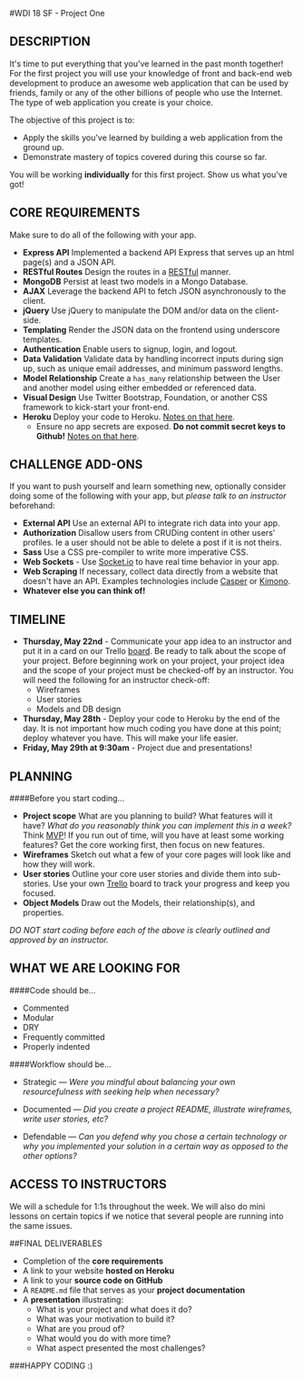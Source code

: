 #WDI 18 SF - Project One

## DESCRIPTION

It's time to put everything that you've learned in the past month together! For the first project you will use your knowledge of front and back-end web development to produce an awesome web application that can be used by friends, family or any of the other billions of people who use the Internet. The type of web application you create is your choice.

The objective of this project is to:

* Apply the skills you've learned by building a web application from the ground up.
* Demonstrate mastery of topics covered during this course so far.

You will be working **individually** for this first project. Show us what you've got!

## CORE REQUIREMENTS
Make sure to do all of the following with your app.

* **Express API** Implemented a backend API Express that serves up an html page(s) and a JSON API.
* **RESTful Routes** Design the routes in a [RESTful](http://restfulrouting.com/mappings/resources) manner.
* **MongoDB** Persist at least two models in a Mongo Database.
* **AJAX** Leverage the backend API to fetch JSON asynchronously to the client.
* **jQuery** Use jQuery to manipulate the DOM and/or data on the client-side.
* **Templating** Render the JSON data on the frontend using underscore templates.
* **Authentication** Enable users to signup, login, and logout.
* **Data Validation** Validate data by handling incorrect inputs during sign up, such as unique email addresses, and minimum password lengths.
* **Model Relationship** Create a `has_many` relationship between the User and another model using either embedded or referenced data.
* **Visual Design** Use Twitter Bootstrap, Foundation, or another CSS framework to kick-start your front-end.
* **Heroku** Deploy your code to Heroku. [Notes on that here](https://github.com/sf-wdi-18/notes/blob/master/projects%2Fproject-one%2Ftips%2FdeployingToHeroku.md).
	* Ensure no app secrets are exposed.  __Do not commit secret keys to Github!__ [Notes on  that here](https://github.com/sf-wdi-18/notes/blob/master/projects%2Fproject-one%2Ftips%2FhidingSecrets.md).

## CHALLENGE ADD-ONS
If you want to push yourself and learn something new, optionally consider doing some of the following with your app, but *please talk to an instructor* beforehand:

* **External API** Use an external API to integrate rich data into your app.
* **Authorization** Disallow users from CRUDing content in other users' profiles. Ie a user should not be able to delete a post if it is not theirs.
* **Sass** Use a CSS pre-compiler to write more imperative CSS. 
* **Web Sockets** - Use [Socket.io](http://socket.io/) to have real time behavior in your app.
* **Web Scraping** If necessary, collect data directly from a website that doesn't have an API. Examples technologies include [Casper](http://casperjs.org/) or [Kimono](https://www.kimonolabs.com/).
* **Whatever else you can think of!**

## TIMELINE

* **Thursday, May 22nd** - Communicate your app idea to an instructor and put it in a card on our Trello [board](https://trello.com/b/dl7VicOR/sfwdi18-project1). Be ready to talk about the scope of your project. Before beginning work on your project, your project idea and the scope of your project must be checked-off by an instructor.  You will need the following for an instructor check-off:
    * Wireframes
    * User stories
    * Models and DB design
* **Thursday, May 28th** - Deploy your code to Heroku by the end of the day.  It is not important how much coding you have done at this point; deploy whatever you have.  This will make your life easier.
* **Friday, May 29th at 9:30am** - Project due and presentations!

## PLANNING

####Before you start coding...

* **Project scope** What are you planning to build? What features will it have? *What do you reasonably think you can implement this in a week?* Think [MVP](http://en.wikipedia.org/wiki/Minimum_viable_product)! If you run out of time, will you have at least some working features? Get the core working first, then focus on new features.
* **Wireframes** Sketch out what a few of your core pages will look like and how they will work.
* **User stories** Outline your core user stories and divide them into sub-stories. Use your own [Trello](https://trello.com/) board to track your progress and keep you focused.
* **Object Models** Draw out the Models, their relationship(s), and properties.

*DO NOT start coding before each of the above is clearly outlined and approved by an instructor.*



## WHAT WE ARE LOOKING FOR
####Code should be...

* Commented
* Modular
* DRY
* Frequently committed
* Properly indented

####Workflow should be...

* Strategic —
*Were you mindful about balancing your own resourcefulness with seeking help when necessary?* 

* Documented —
*Did you create a project README, illustrate wireframes, write user stories, etc?*
* Defendable —
*Can you defend why you chose a certain technology or why you implemented your solution in a certain way as opposed to the other options?*

## ACCESS TO INSTRUCTORS
We will a schedule for 1:1s throughout the week. We will also do mini lessons on certain topics if we notice that several people are running into the same issues.


##FINAL DELIVERABLES

* Completion of the **core requirements**
* A link to your website **hosted on Heroku**
* A link to your **source code on GitHub**
* A `README.md` file that serves as your **project documentation**
* A **presentation** illustrating:
	* What is your project and what does it do?
	* What was your motivation to build it?
	* What are you proud of?
	* What would you do with more time?
	* What aspect presented the most challenges?
	
	
###HAPPY CODING :)
